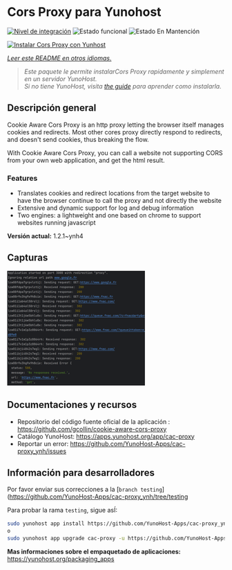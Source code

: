<!--
Este archivo README esta generado automaticamente<https://github.com/YunoHost/apps/tree/master/tools/readme_generator>
No se debe editar a mano.
-->

# Cors Proxy para Yunohost

[![Nivel de integración](https://dash.yunohost.org/integration/cac-proxy.svg)](https://ci-apps.yunohost.org/ci/apps/cac-proxy/) ![Estado funcional](https://ci-apps.yunohost.org/ci/badges/cac-proxy.status.svg) ![Estado En Mantención](https://ci-apps.yunohost.org/ci/badges/cac-proxy.maintain.svg)

[![Instalar Cors Proxy con Yunhost](https://install-app.yunohost.org/install-with-yunohost.svg)](https://install-app.yunohost.org/?app=cac-proxy)

*[Leer este README en otros idiomas.](./ALL_README.md)*

> *Este paquete le permite instalarCors Proxy rapidamente y simplement en un servidor YunoHost.*  
> *Si no tiene YunoHost, visita [the guide](https://yunohost.org/install) para aprender como instalarla.*

## Descripción general

Cookie Aware Cors Proxy is an http proxy letting the browser itself manages cookies and redirects.
Most other cores proxy directly respond to redirects, and doesn't send cookies, thus breaking the flow.

With Cookie Aware Cors Proxy, you can call a website not supporting CORS from your own web application, and get the html result.

### Features
- Translates cookies and redirect locations from the target website to have the browser continue to call the proxy and not directly the website 
- Extensive and dynamic support for log and debug information
- Two engines: a lightweight and one based on chrome to support websites running javascript


**Versión actual:** 1.2.1~ynh4

## Capturas

![Captura de Cors Proxy](./doc/screenshots/fnac-logs.png)

## Documentaciones y recursos

- Repositorio del código fuente oficial de la aplicación : <https://github.com/gcollin/cookie-aware-cors-proxy>
- Catálogo YunoHost: <https://apps.yunohost.org/app/cac-proxy>
- Reportar un error: <https://github.com/YunoHost-Apps/cac-proxy_ynh/issues>

## Información para desarrolladores

Por favor enviar sus correcciones a la [`branch testing`](https://github.com/YunoHost-Apps/cac-proxy_ynh/tree/testing

Para probar la rama `testing`, sigue asÍ:

```bash
sudo yunohost app install https://github.com/YunoHost-Apps/cac-proxy_ynh/tree/testing --debug
o
sudo yunohost app upgrade cac-proxy -u https://github.com/YunoHost-Apps/cac-proxy_ynh/tree/testing --debug
```

**Mas informaciones sobre el empaquetado de aplicaciones:** <https://yunohost.org/packaging_apps>
